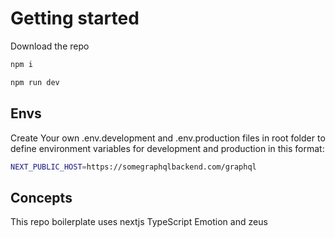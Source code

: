 # Getting started

Download the repo

```sh
npm i
```

```sh
npm run dev
```

## Envs

Create Your own .env.development and .env.production files in root folder to define environment variables for development and production in this format:

```sh
NEXT_PUBLIC_HOST=https://somegraphqlbackend.com/graphql
```

## Concepts

This repo boilerplate uses nextjs TypeScript Emotion and zeus
